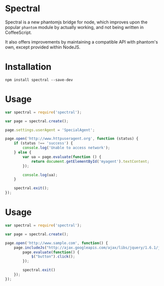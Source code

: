 # Spectral

Spectral is a new phantomjs bridge for node, which improves upon the popular `phantom` module
by actually working, and not being written in CoffeeScript.

It also offers improvements by maintaining a compatible API with phantom's own, except provided within NodeJS.

# Installation

`npm install spectral --save-dev`

# Usage

```javascript
var spectral = require('spectral');

var page = spectral.create();

page.settings.userAgent = 'SpecialAgent';

page.open('http://www.httpuseragent.org', function (status) {
    if (status !== 'success') {
        console.log('Unable to access network');
    } else {
        var ua = page.evaluate(function () {
            return document.getElementById('myagent').textContent;
        });

        console.log(ua);
    }

    spectral.exit();
});
```

# Usage
```javascript
var spectral = require('spectral');

var page = spectral.create();

page.open('http://www.sample.com', function() {
    page.includeJs("http://ajax.googleapis.com/ajax/libs/jquery/1.6.1/jquery.min.js", function() {
        page.evaluate(function() {
            $("button").click();
        });

        spectral.exit()
    });
});
```
